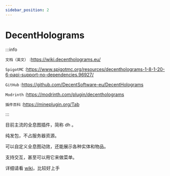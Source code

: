 ```yaml
---
sidebar_position: 2
---
```


# DecentHolograms

:::info

`文档（英文）` :https://wiki.decentholograms.eu/

`SpigotMC` :https://www.spigotmc.org/resources/decentholograms-1-8-1-20-6-papi-support-no-dependencies.96927/

`GitHub` :https://github.com/DecentSoftware-eu/DecentHolograms

`Modrinth` :https://modrinth.com/plugin/decentholograms

`插件百科` :https://mineplugin.org/Tab

:::

目前主流的全息图插件，简称 dh 。

纯发包，不占服务器资源。

可以自定义全息图动效，还能展示各种实体和物品。

支持交互，甚至可以用它来做菜单。

详细请看 [wiki](https://wiki.decentholograms.eu/)，比较好上手

